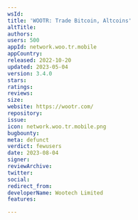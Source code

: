 ```yaml
---
wsId: 
title: 'WOOTR: Trade Bitcoin, Altcoins'
altTitle: 
authors: 
users: 500
appId: network.woo.tr.mobile
appCountry: 
released: 2022-10-20
updated: 2023-05-04
version: 3.4.0
stars: 
ratings: 
reviews: 
size: 
website: https://wootr.com/
repository: 
issue: 
icon: network.woo.tr.mobile.png
bugbounty: 
meta: defunct
verdict: fewusers
date: 2023-08-04
signer: 
reviewArchive: 
twitter: 
social: 
redirect_from: 
developerName: Wootech Limited
features: 

---
```


